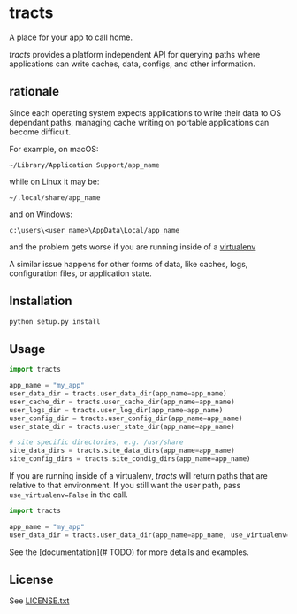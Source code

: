 # tracts


A place for your app to call home.

*tracts* provides a platform independent API for querying paths where applications can write caches, data, configs, and
other information.


## rationale 

Since each operating system expects applications to write their data to OS dependant paths, managing cache writing
on portable applications can become difficult.

For example, on macOS:

    ~/Library/Application Support/app_name

while on Linux it may be:

    ~/.local/share/app_name
    
and on Windows:
    
    c:\users\<user_name>\AppData\Local/app_name

and the problem gets worse if you are running inside of a [virtualenv](https://virtualenv.pypa.io/en/stable/)

A similar issue happens for other forms of data, like caches, logs, configuration files, or application state.

## Installation

```bash
python setup.py install
```


## Usage

```python
import tracts

app_name = "my_app"
user_data_dir = tracts.user_data_dir(app_name=app_name)
user_cache_dir = tracts.user_cache_dir(app_name=app_name)
user_logs_dir = tracts.user_log_dir(app_name=app_name)
user_config_dir = tracts.user_config_dir(app_name=app_name)
user_state_dir = tracts.user_state_dir(app_name=app_name)

# site specific directories, e.g. /usr/share
site_data_dirs = tracts.site_data_dirs(app_name=app_name)
site_config_dirs = tracts.site_condig_dirs(app_name=app_name)
```

If you are running inside of a virtualenv, *tracts* will return paths that are relative to that environment.
If you still want the user path, pass `use_virtualenv=False` in the call.

```python
import tracts

app_name = "my_app"
user_data_dir = tracts.user_data_dir(app_name=app_name, use_virtualenv=False)
```

See the [documentation](# TODO) for more details and examples.

## License

See [LICENSE.txt](LICENSE.txt)
